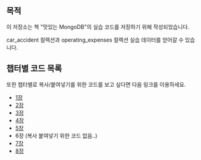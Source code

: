 ## 목적
이 저장소는 책 "맛있는 MongoDB"의 실습 코드를 저장하기 위해 작성되었습니다.

car_accident 컬렉션과 operating_expenses 컬렉션 실습 데이터를 얻어갈 수 있습니다.

## 챕터별 코드 목록

또한 챕터별로 복사/붙여넣기를 위한 코드를 보고 싶다면 다음 링크를 이용하세요.
- [1장](챕터별&#32;코드/Chapter&#32;1.md)
- [2장](챕터별&#32;코드/Chapter&#32;2.md)
- [3장](챕터별&#32;코드/Chapter&#32;3.md)
- [4장](챕터별&#32;코드/Chapter&#32;4.md)
- [5장](챕터별&#32;코드/Chapter&#32;5.md)
- 6장 (복사 붙여넣기 위한 코드 없음..)
- [7장](챕터별&#32;코드/Chapter&#32;7.md)
- [8장](챕터별&#32;코드/Chapter&#32;8.md)
